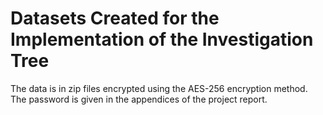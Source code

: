 # Datasets Created for the Implementation of the Investigation Tree

The data is in zip files encrypted using the AES-256 encryption method. The password is given in the appendices of the project report.
